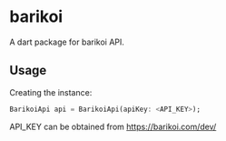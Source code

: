 # barikoi

A dart package for barikoi API.

## Usage

Creating the instance:
``` Dart
BarikoiApi api = BarikoiApi(apiKey: <API_KEY>);
```
API_KEY can be obtained from https://barikoi.com/dev/

